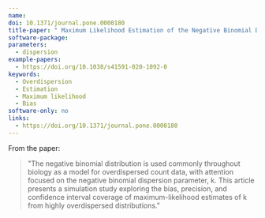 ```yaml
---
name:
doi: 10.1371/journal.pone.0000180
title-paper: " Maximum Likelihood Estimation of the Negative Binomial Dispersion Parameter for Highly Overdispersed Data, with Applications to Infectious Diseases"
software-package:
parameters:
  - dispersion
example-papers:
  - https://doi.org/10.1038/s41591-020-1092-0
keywords:
  - Overdispersion
  - Estimation
  - Maximum likelihood
  - Bias
software-only: no
links:
  - https://doi.org/10.1371/journal.pone.0000180
---
```


From the paper:

> "The negative binomial distribution is used commonly throughout biology as a model for overdispersed count data, with attention focused on the negative binomial dispersion parameter, k. This article presents a simulation study exploring the bias, precision, and confidence interval coverage of maximum-likelihood estimates of k from highly overdispersed distributions."


